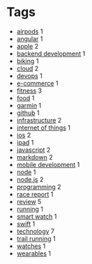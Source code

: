 # Tags

- [airpods](tags/AIRPODS.md) 1
- [angular](tags/ANGULAR.md) 1
- [apple](tags/APPLE.md) 2
- [backend development](tags/BACKEND%20DEVELOPMENT.md) 1
- [biking](tags/BIKING.md) 1
- [cloud](tags/CLOUD.md) 2
- [devops](tags/DEVOPS.md) 1
- [e-commerce](tags/E-COMMERCE.md) 1
- [fitness](tags/FITNESS.md) 3
- [food](tags/FOOD.md) 1
- [garmin](tags/GARMIN.md) 1
- [github](tags/GITHUB.md) 1
- [infrastructure](tags/INFRASTRUCTURE.md) 2
- [internet of things](tags/INTERNET%20OF%20THINGS.md) 1
- [ios](tags/IOS.md) 2
- [ipad](tags/IPAD.md) 1
- [javascript](tags/JAVASCRIPT.md) 2
- [markdown](tags/MARKDOWN.md) 2
- [mobile development](tags/MOBILE%20DEVELOPMENT.md) 1
- [node](tags/NODE.md) 1
- [node.js](tags/NODE.JS.md) 2
- [programming](tags/PROGRAMMING.md) 2
- [race report](tags/RACE%20REPORT.md) 1
- [review](tags/REVIEW.md) 5
- [running](tags/RUNNING.md) 1
- [smart watch](tags/SMART%20WATCH.md) 1
- [swift](tags/SWIFT.md) 1
- [technology](tags/TECHNOLOGY.md) 7
- [trail running](tags/TRAIL%20RUNNING.md) 1
- [watches](tags/WATCHES.md) 1
- [wearables](tags/WEARABLES.md) 1
